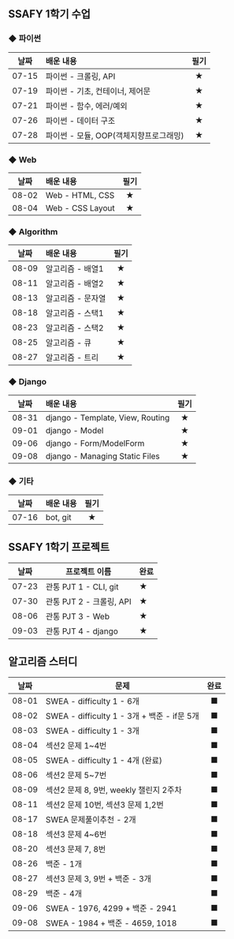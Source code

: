 ## SSAFY 1학기 수업

### ◆ 파이썬

| 날짜  | 배운 내용                              | 필기 |
| :---: | :------------------------------------- | :--: |
| 07-15 | 파이썬 - 크롤링, API                   |  ★   |
| 07-19 | 파이썬 - 기초, 컨테이너, 제어문        |  ★   |
| 07-21 | 파이썬 - 함수, 에러/예외               |  ★   |
| 07-26 | 파이썬 - 데이터 구조                   |  ★   |
| 07-28 | 파이썬 - 모듈, OOP(객체지향프로그래밍) |  ★   |

### ◆ Web

| 날짜  | 배운 내용                              | 필기 |
| :---: | :------------------------------------- | :--: |
| 08-02 | Web - HTML, CSS                        |  ★   |
| 08-04 | Web - CSS Layout                       |  ★   |

### ◆ Algorithm

| 날짜  | 배운 내용                              | 필기 |
| :---: | :------------------------------------- | :--: |
| 08-09 | 알고리즘 - 배열1                       |  ★   |
| 08-11 | 알고리즘 - 배열2                       |  ★   |
| 08-13 | 알고리즘 - 문자열                      |  ★   |
| 08-18 | 알고리즘 - 스택1                       |  ★   |
| 08-23 | 알고리즘 - 스택2                       |  ★   |
| 08-25 | 알고리즘 - 큐                          |  ★   |
| 08-27 | 알고리즘 - 트리                        |  ★   |

### ◆ Django

| 날짜  | 배운 내용                              | 필기 |
| :---: | :------------------------------------- | :--: |
| 08-31 | django - Template, View, Routing       |  ★   |
| 09-01 | django - Model                         |  ★   |
| 09-06 | django - Form/ModelForm                |  ★   |
| 09-08 | django - Managing Static Files         |  ★   |

### ◆ 기타

| 날짜  | 배운 내용                              | 필기 |
| :---: | :------------------------------------- | :--: |
| 07-16 | bot, git                               |  ★   |



## SSAFY 1학기 프로젝트

| 날짜  | 프로젝트 이름            | 완료 |
| ----- | ------------------------ | ---- |
| 07-23 | 관통 PJT 1 - CLI, git    | ★    |
| 07-30 | 관통 PJT 2 - 크롤링, API | ★    |
| 08-06 | 관통 PJT 3 - Web         | ★    |
| 09-03 | 관통 PJT 4 - django      | ★    |



## 알고리즘 스터디

| 날짜  | 문제                                        | 완료 |
| :---: | ------------------------------------------- | :--: |
| 08-01 | SWEA - difficulty 1 - 6개                   |  ■   |
| 08-02 | SWEA - difficulty 1 - 3개 + 백준 - if문 5개 |  ■   |
| 08-03 | SWEA - difficulty 1 - 3개                   |  ■   |
| 08-04 | 섹션2 문제 1~4번                            |  ■   |
| 08-05 | SWEA - difficulty 1 - 4개 (완료)            |  ■   |
| 08-06 | 섹션2 문제 5~7번                            |  ■   |
| 08-09 | 섹션2 문제 8, 9번, weekly 챌린지 2주차      |  ■   |
| 08-11 | 섹션2 문제 10번, 섹션3 문제 1,2번           |  ■   |
| 08-17 | SWEA 문제풀이추천 - 2개                     |  ■   |
| 08-18 | 섹션3 문제 4~6번                            |  ■   |
| 08-20 | 섹션3 문제 7, 8번                           |  ■   |
| 08-26 | 백준 - 1개                                  |  ■   |
| 08-27 | 섹션3 문제 3, 9번 + 백준 - 3개              |  ■   |
| 08-29 | 백준 - 4개                                  |  ■   |
| 09-06 | SWEA - 1976, 4299 + 백준 - 2941             |  ■   |
| 09-08 | SWEA - 1984 + 백준 - 4659, 1018             |  ■   |



